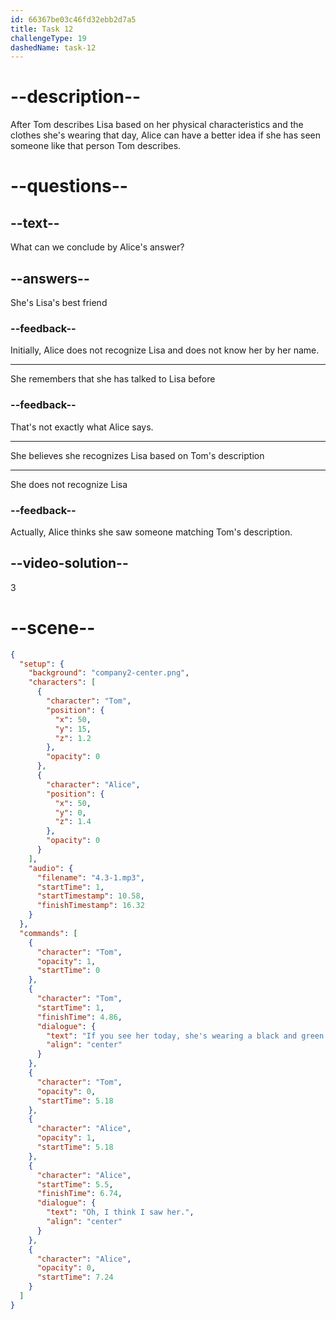 ```yaml
---
id: 66367be03c46fd32ebb2d7a5
title: Task 12
challengeType: 19
dashedName: task-12
---
```


<!-- (Audio) Tom: If you see her today, she's wearing a black and green jacket and a beige shirt. Alice: Oh, I think I saw her. -->

# --description--

After Tom describes Lisa based on her physical characteristics and the clothes she's wearing that day, Alice can have a better idea if she has seen someone like that person Tom describes.

# --questions--

## --text--

What can we conclude by Alice's answer?

## --answers--

She's Lisa's best friend

### --feedback--

Initially, Alice does not recognize Lisa and does not know her by her name.

---

She remembers that she has talked to Lisa before

### --feedback--

That's not exactly what Alice says.

---

She believes she recognizes Lisa based on Tom's description

---

She does not recognize Lisa

### --feedback--

Actually, Alice thinks she saw someone matching Tom's description.

## --video-solution--

3

# --scene--

```json
{
  "setup": {
    "background": "company2-center.png",
    "characters": [
      {
        "character": "Tom",
        "position": {
          "x": 50,
          "y": 15,
          "z": 1.2
        },
        "opacity": 0
      },
      {
        "character": "Alice",
        "position": {
          "x": 50,
          "y": 0,
          "z": 1.4
        },
        "opacity": 0
      }
    ],
    "audio": {
      "filename": "4.3-1.mp3",
      "startTime": 1,
      "startTimestamp": 10.58,
      "finishTimestamp": 16.32
    }
  },
  "commands": [
    {
      "character": "Tom",
      "opacity": 1,
      "startTime": 0
    },
    {
      "character": "Tom",
      "startTime": 1,
      "finishTime": 4.86,
      "dialogue": {
        "text": "If you see her today, she's wearing a black and green jacket and a beige shirt.",
        "align": "center"
      }
    },
    {
      "character": "Tom",
      "opacity": 0,
      "startTime": 5.18
    },
    {
      "character": "Alice",
      "opacity": 1,
      "startTime": 5.18
    },
    {
      "character": "Alice",
      "startTime": 5.5,
      "finishTime": 6.74,
      "dialogue": {
        "text": "Oh, I think I saw her.",
        "align": "center"
      }
    },
    {
      "character": "Alice",
      "opacity": 0,
      "startTime": 7.24
    }
  ]
}
```
